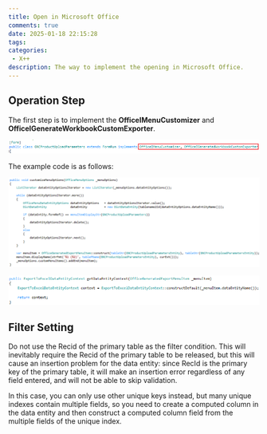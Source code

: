 ```yaml
---
title: Open in Microsoft Office
comments: true
date: 2025-01-18 22:15:28
tags: 
categories:
 - X++
description: The way to implement the opening in Microsoft Office.
---
```


## Operation Step

The first step is to implement the **OfficeIMenuCustomizer** and **OfficeIGenerateWorkbookCustomExporter**.

![Class Header](xpp-open-in-office/xpp-open-in-office.png)

The example code is as follows:

![Class Header](xpp-open-in-office/xpp-open-in-office2.png)

![Class Header](xpp-open-in-office/xpp-open-in-office3.png)

## Filter Setting

Do not use the Recid of the primary table as the filter condition. This will inevitably require the Recid of the primary table to be released, but this will cause an insertion problem for the data entity: since RecId is the primary key of the primary table, it will make an insertion error regardless of any field entered, and will not be able to skip validation.

In this case, you can only use other unique keys instead, but many unique indexes contain multiple fields, so you need to create a computed column in the data entity and then construct a computed column field from the multiple fields of the unique index.